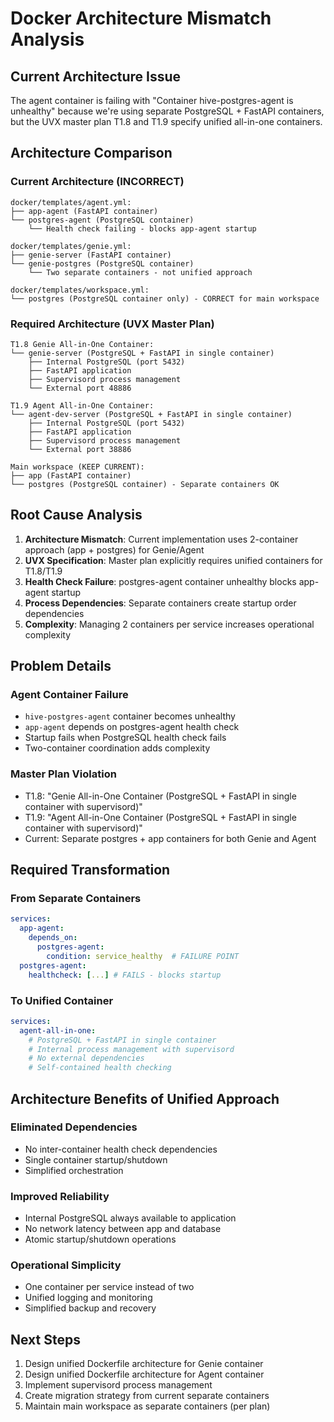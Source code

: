 # Docker Architecture Mismatch Analysis

## Current Architecture Issue

The agent container is failing with "Container hive-postgres-agent is unhealthy" because we're using separate PostgreSQL + FastAPI containers, but the UVX master plan T1.8 and T1.9 specify unified all-in-one containers.

## Architecture Comparison

### Current Architecture (INCORRECT)
```
docker/templates/agent.yml:
├── app-agent (FastAPI container)
└── postgres-agent (PostgreSQL container) 
    └── Health check failing - blocks app-agent startup

docker/templates/genie.yml:
├── genie-server (FastAPI container)  
└── genie-postgres (PostgreSQL container)
    └── Two separate containers - not unified approach

docker/templates/workspace.yml:
└── postgres (PostgreSQL container only) - CORRECT for main workspace
```

### Required Architecture (UVX Master Plan)
```
T1.8 Genie All-in-One Container:
└── genie-server (PostgreSQL + FastAPI in single container)
    ├── Internal PostgreSQL (port 5432)
    ├── FastAPI application
    ├── Supervisord process management
    └── External port 48886

T1.9 Agent All-in-One Container:  
└── agent-dev-server (PostgreSQL + FastAPI in single container)
    ├── Internal PostgreSQL (port 5432)
    ├── FastAPI application
    ├── Supervisord process management
    └── External port 38886

Main workspace (KEEP CURRENT):
├── app (FastAPI container)
└── postgres (PostgreSQL container) - Separate containers OK
```

## Root Cause Analysis

1. **Architecture Mismatch**: Current implementation uses 2-container approach (app + postgres) for Genie/Agent
2. **UVX Specification**: Master plan explicitly requires unified containers for T1.8/T1.9
3. **Health Check Failure**: postgres-agent container unhealthy blocks app-agent startup
4. **Process Dependencies**: Separate containers create startup order dependencies
5. **Complexity**: Managing 2 containers per service increases operational complexity

## Problem Details

### Agent Container Failure
- `hive-postgres-agent` container becomes unhealthy
- `app-agent` depends on postgres-agent health check
- Startup fails when PostgreSQL health check fails
- Two-container coordination adds complexity

### Master Plan Violation
- T1.8: "Genie All-in-One Container (PostgreSQL + FastAPI in single container with supervisord)"
- T1.9: "Agent All-in-One Container (PostgreSQL + FastAPI in single container with supervisord)"
- Current: Separate postgres + app containers for both Genie and Agent

## Required Transformation

### From Separate Containers
```yaml
services:
  app-agent:
    depends_on:
      postgres-agent:
        condition: service_healthy  # FAILURE POINT
  postgres-agent:
    healthcheck: [...] # FAILS - blocks startup
```

### To Unified Container
```yaml
services:
  agent-all-in-one:
    # PostgreSQL + FastAPI in single container
    # Internal process management with supervisord
    # No external dependencies
    # Self-contained health checking
```

## Architecture Benefits of Unified Approach

### Eliminated Dependencies
- No inter-container health check dependencies
- Single container startup/shutdown
- Simplified orchestration

### Improved Reliability  
- Internal PostgreSQL always available to application
- No network latency between app and database
- Atomic startup/shutdown operations

### Operational Simplicity
- One container per service instead of two
- Unified logging and monitoring
- Simplified backup and recovery

## Next Steps

1. Design unified Dockerfile architecture for Genie container
2. Design unified Dockerfile architecture for Agent container  
3. Implement supervisord process management
4. Create migration strategy from current separate containers
5. Maintain main workspace as separate containers (per plan)